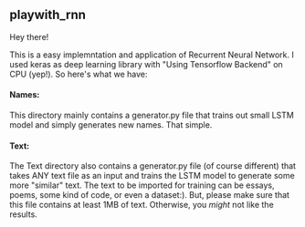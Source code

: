 ## playwith_rnn

Hey there!

This is a easy implemntation and application of Recurrent Neural Network. I used keras as deep learning library with "Using Tensorflow Backend" on CPU (yep!). So here's what we have: 

#### Names:
This directory mainly contains a generator.py file that trains out small LSTM model and simply generates new names. That simple. 

#### Text:
The Text directory also contains a generator.py file (of course different) that takes ANY text file as an input and trains the LSTM model to generate some more "similar" text. The text to be imported for training can be essays, poems, some kind of code, or even a dataset:). But, please make sure that this file contains at least 1MB of text. Otherwise, you *might* not like the results.
